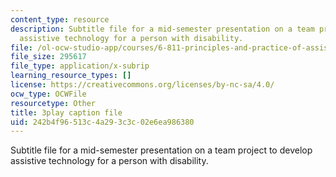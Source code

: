 ```yaml
---
content_type: resource
description: Subtitle file for a mid-semester presentation on a team project to develop
  assistive technology for a person with disability.
file: /ol-ocw-studio-app/courses/6-811-principles-and-practice-of-assistive-technology-fall-2014/242b4f96513c4a293c3c02e6ea986380_EWjWv1YBB7A.srt
file_size: 295617
file_type: application/x-subrip
learning_resource_types: []
license: https://creativecommons.org/licenses/by-nc-sa/4.0/
ocw_type: OCWFile
resourcetype: Other
title: 3play caption file
uid: 242b4f96-513c-4a29-3c3c-02e6ea986380
---
```

Subtitle file for a mid-semester presentation on a team project to develop assistive technology for a person with disability.